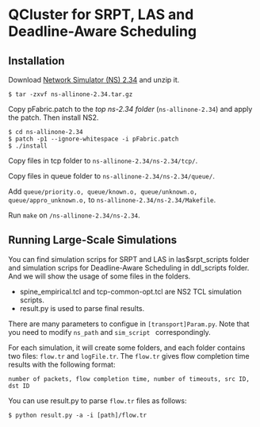 # QCluster for SRPT, LAS and Deadline-Aware Scheduling
## Installation
Download [Network Simulator (NS) 2.34](https://sourceforge.net/projects/nsnam/files/allinone/ns-allinone-2.34/) and unzip it.
```
$ tar -zxvf ns-allinone-2.34.tar.gz
```

Copy pFabric.patch to the *top ns-2.34 folder* (```ns-allinone-2.34```) and apply the patch. Then install NS2.
```
$ cd ns-allinone-2.34
$ patch -p1 --ignore-whitespace -i pFabric.patch
$ ./install
```
Copy files in tcp folder to ```ns-allinone-2.34/ns-2.34/tcp/```.

Copy files in queue folder to ```ns-allinone-2.34/ns-2.34/queue/```.

Add ```queue/priority.o, queue/known.o, queue/unknown.o, queue/appro_unknown.o,``` to ```ns-allinone-2.34/ns-2.34/Makefile```.
 
Run ```make``` on ```/ns-allinone-2.34/ns-2.34```.

## Running Large-Scale Simulations
You can find simulation scrips for SRPT and LAS in las$srpt_scripts folder and simulation scrips for Deadline-Aware Scheduling in ddl_scripts folder. And we will show the usage of some files in the folders.

- spine_empirical.tcl and tcp-common-opt.tcl are NS2 TCL simulation scripts.  
- result.py is used to parse final results.  

There are many parameters to configue in `[transport]Param.py`. Note that you need to modify ```ns_path``` and ```sim_script ``` correspondingly. 

For each simulation, it will create some folders, and each folder contains two files: ```flow.tr``` and ```logFile.tr```. The ```flow.tr``` gives flow completion time results with the following format:
```
number of packets, flow completion time, number of timeouts, src ID, dst ID
```

You can use result.py to parse ```flow.tr``` files as follows:
```
$ python result.py -a -i [path]/flow.tr
```
